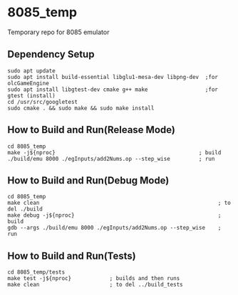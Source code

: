 # 8085_temp
Temporary repo for 8085 emulator

## Dependency Setup
    sudo apt update
    sudo apt install build-essential libglu1-mesa-dev libpng-dev  ;for olcGameEngine
    sudo apt install libgtest-dev cmake g++ make                  ;for gtest (install)
    cd /usr/src/googletest
    sudo cmake . && sudo make && sudo make install

## How to Build and Run(Release Mode)
    cd 8085_temp
    make -j${nproc}                                             ; build
    ./build/emu 8000 ./egInputs/add2Nums.op --step_wise         ; run

## How to Build and Run(Debug Mode)
    cd 8085_temp
    make clean                                                        ; to del ./build
    make debug -j${nproc}                                             ; build
    gdb --args ./build/emu 8000 ./egInputs/add2Nums.op --step_wise    ; run

## How to Build and Run(Tests)
    cd 8085_temp/tests
    make test -j${nproc}            ; builds and then runs
    make clean                      ; to del ../build_tests